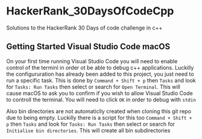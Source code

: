 # HackerRank_30DaysOfCodeCpp
Solutions to the HackerRank 30 Days of code challenge in c++


## Getting Started Visual Studio Code macOS
On your first time running Visual Studio Code you will need to enable control of the terminl in order ot be able to debug c++ applications. Luckilly the configururation has already been added to this project, you just need to run a specific task. This is done by `Command + Shift + p` then `Tasks` and look for `Tasks: Run Tasks` then select or search for `Open Terminal`. This will cause macOS to ask you to confirm if you wish to allow Visual Studio Code to controll the terminal. You will need to click `OK` in order to debug with `stdin`

Also bin directories are not automaticlly created when cloning this git repo due to being empty. Luckilly there is a script for this too `Command + Shift + p` then `Tasks` and look for `Tasks: Run Tasks` then select or search for `Initialise bin directories`. This will create all bin subdirectories